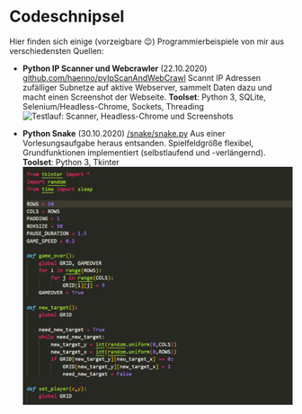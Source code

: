 # Codeschnipsel

Hier finden sich einige (vorzeigbare 😉) Programmierbeispiele von mir aus verschiedensten Quellen:

* **Python IP Scanner und Webcrawler** (22.10.2020)  [github.com/haenno/pyIpScanAndWebCrawl](https://github.com/haenno/pyIpScanAndWebCrawl)
    Scannt IP Adressen zufälliger Subnetze auf aktive Webserver, sammelt Daten dazu und macht einen Screenshot der Webseite.
    **Toolset**: Python 3, SQLite, Selenium/Headless-Chrome, Sockets, Threading
    ![Testlauf: Scanner, Headless-Chrome und Screenshots](https://github.com/haenno/pyIpScanAndWebCrawl/raw/main/project_running.gif "Testlauf: Scanner, Headless-Chrome und Screenshots")



 * **Python Snake** (30.10.2020) [/snake/snake.py](https://github.com/haenno/codeschnipsel/blob/main/snake/snake.py)
    Aus einer Vorlesungsaufgabe heraus entsanden. Spielfeldgröße flexibel, Grundfunktionen implementiert (selbstlaufend und -verlängernd). 
    **Toolset**: Python 3, Tkinter
    ![Python Snake: Testlauf mit Größenänderung...](/snake/snake.gif "Python Snake: Testlauf mit Größenänderung...")

 
        